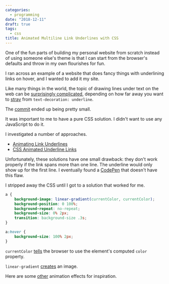 ```yaml
---
categories:
  - programming
date: "2018-12-11"
draft: true
tags:
  - css
title: Animated Multiline Link Underlines with CSS
---
```


One of the fun parts of building my personal website from scratch instead of
using someone else's theme is that I can start from the browser's defaults and
throw in my own flourishes for fun.

I ran across an example of a website that does fancy things with underlining
links on hover, and I wanted to add it my site.

Like many things in the world, the topic of drawing lines under text on the web
can be [surprisingly
complicated](https://medium.design/crafting-link-underlines-on-medium-7c03a9274f9),
depending on how far away you want to
[stray](https://css-tricks.com/styling-underlines-web/) from `text-decoration:
underline`.

The
[commit](https://github.com/dguo/dguo.github.io/commit/14e51391329163fa414ac55d77fdf6da521ab644)
ended up being pretty small.

It was important to me to have a pure CSS solution. I didn't want to use any
JavaScript to do it.

I investigated a number of approaches.

* [Animating Link Underlines](http://tobiasahlin.com/blog/css-trick-animating-link-underlines/)
* [CSS Animated Underline Links](http://www.cssportal.com/blog/css-animated-underline-links/)

Unfortunately, these solutions have one small drawback: they don't work properly
if the link spans more than one line. The underline would only show up for the
first line. I eventually found a [CodePen](https://codepen.io/shshaw/pen/pdyJBW)
that doesn't have this flaw.

I stripped away the CSS until I got to a solution that worked for me.

```css
a {
    background-image: linear-gradient(currentColor, currentColor);
    background-position: 0 100%;
    background-repeat: no-repeat;
    background-size: 0% 2px;
    transition: background-size .3s;
}

a:hover {
    background-size: 100% 2px;
}
```

`currentColor`
[tells](https://developer.mozilla.org/en-US/docs/Web/CSS/color_value#currentColor_keyword)
the browser to use the element's computed `color` property.

`linear-gradient`
[creates](https://developer.mozilla.org/en-US/docs/Web/CSS/linear-gradient) an
image.

Here are some [other](https://speckyboy.com/underline-text-effects-css/)
animation effects for inspiration.
